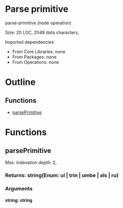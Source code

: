 # Parse primitive

parse-primitive (node operation)

Size: 20 LOC, 2048 data characters, 
 
Imported dependencies:

- From Core Libraries: none
- From Packages: none
- From Operations: none

# Outline

## Functions

- [parsePrimitive](#parsePrimitive)



# Functions

## parsePrimitive

Max. indexation depth: 2, 



### Returns: string(Enum: ul | trin | umbe | als | ru) 







### Arguments

#### string: string







